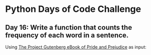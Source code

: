 # Python Days of Code Challenge

## Day 16: Write a function that counts the frequency of each word in a sentence.

Using [The Project Gutenberg eBook of Pride and Prejudice](https://www.gutenberg.org/cache/epub/1342/pg1342.txt) as input:
